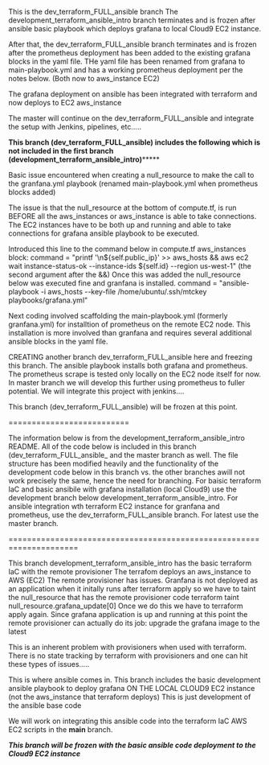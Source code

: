 This is the dev_terraform_FULL_ansible  branch 
The development_terraform_ansible_intro branch terminates and is frozen after ansible basic playbook
which deploys grafana to local Cloud9 EC2 instance.

After that, the dev_terraform_FULL_ansible branch terminates and is frozen after the prometheus deployment has been added to the existing
grafana blocks in the yaml file. THe yaml file has been renamed from grafana to main-playbook.yml and has a working prometheus deployment per
the notes below. (Both now to aws_instance EC2)

The grafana deployment on ansible has  been integrated with terraform and now deploys to EC2 aws_instance

The master will continue on the dev_terraform_FULL_ansible  and integrate the setup with Jenkins, pipelines, etc.....



******This branch (dev_terraform_FULL_ansible) includes the following which is not included in the first branch (development_terraform_ansible_intro)***********

Basic issue encountered when creating a null_resource to make the call to the granfana.yml playbook (renamed main-playbook.yml 
when prometheus blocks added)

The issue is that the null_resource at the bottom of compute.tf, is run BEFORE all the 
aws_instances or aws_instance is able to take connections. The EC2 instances have to be both 
up and running and able to take connections for grafana ansible playbook to be executed.

Introduced this line to the command below in compute.tf aws_instances block:
command = "printf '\n${self.public_ip}' >> aws_hosts && aws ec2 wait instance-status-ok  --instance-ids ${self.id} --region us-west-1"
(the second argument after the &&)
Once this was added the null_resource below was executed fine and granfana is installed.
 command = "ansible-playbook -i aws_hosts --key-file /home/ubuntu/.ssh/mtckey playbooks/grafana.yml"
 
 Next coding involved scaffolding the main-playbook.yml (formerly granfana.yml) for installtion of 
 prometheus on the remote EC2 node. This installation is more involved than granfana and requires
 several additional ansible blocks in the yaml file.
 
 CREATING another branch dev_terraform_FULL_ansible here and freezing this branch.
 The ansible playbook installs both grafana and prometheus.  
 The prometheus scrape is tested only locally on the EC2 node itself for now.
 In master branch we will develop this further using prometheus to fuller potential.  We will integrate this project
 with jenkins....
 
 
 This branch (dev_terraform_FULL_ansible) will be frozen at this point.



==========================


The information below is from the development_terraform_ansible_intro README.  All of the code
below is included in this branch  (dev_terraform_FULL_ansible_ and the master branch as well.  The file structure has been modified heavily and 
the functionality of the development code below in this branch vs. the other branches awill not work precisely the same,
hence the need for branching. For baisic terraform IaC and basic ansibile with grafana installation (local Cloud9) use the development branch below
development_terraform_ansible_intro.  For ansible integration wth terraform EC2 instance for granfana and prometheus, use the dev_terraform_FULL_ansible
branch.  For latest use the master branch.

=====================================================================


This branch development_terraform_ansible_intro has the basic terraform IaC with the remote provisioner
The terrafom deploys an aws_instance to AWS (EC2)
The remote provisioner has issues. Granfana is not deployed as an application when it initally runs
after terraform apply so we have to taint the null_resource that has the remote provisioner code
terraform taint null_resource.grafana_update[0]
Once we do this we have to terraform apply again.  Since grafana application is up and running at this point
the remote provisioner can actually do its job: upgrade the grafana image to the latest

This is an inherent problem with provisioners when used with terraform. There is no state tracking by
terraform with provisioners and one can hit these types of issues.....

This is where ansible comes in.  This branch includes the basic development ansible playbook to deploy 
grafana ON THE LOCAL CLOUD9 EC2 instance (not the aws_instance that terraform deploys)
This is just development of the ansible base code

We will work on integrating this ansible code into the terraform IaC AWS EC2 scripts in the **main** branch.

*****This branch will be frozen with the basic ansible code deployment to the Cloud9 EC2 instance*****